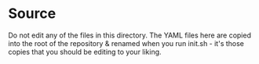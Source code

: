 # Source

Do not edit any of the files in this directory. The YAML files here are copied into the root of the repository & renamed when you run init.sh - it's those copies that you should be editing to your liking.
